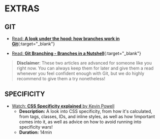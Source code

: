 # EXTRAS

## GIT

  - [Read: **A look under the hood: how branches work in Git**](https://stackoverflow.blog/2021/04/05/a-look-under-the-hood-how-branches-work-in-git/){:target="_blank"}

  - [Read: **Git Branching - Branches in a Nutshell**](https://git-scm.com/book/en/v2/Git-Branching-Branches-in-a-Nutshell){:target="_blank"}

  > **Disclaimer**: These two articles are advanced for someone like you right now. You can always keep them for later and give them a read whenever you feel confident enough with Git, but we do highly recommend to give them a try nonetheless!

## SPECIFICITY

  - [Watch: **CSS Specificity explained** by Kevin Powell](https://www.youtube.com/watch?v=c0kfcP_nD9E)
    - **Description:** A look into CSS specificity, from how it's calculated, from tags, classes, IDs, and inline styles, as well as how !important comes into it, as well as advice on how to avoid running into specificity wars!
    - **Duration:** 14min